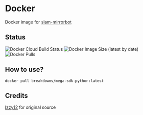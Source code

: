 # Docker
Docker image for [slam-mirrorbot](https://github.com/breakdowns/slam-mirrorbot)

## Status
![Docker Cloud Build Status](https://img.shields.io/docker/cloud/build/breakdowns/mega-sdk-python?style=for-the-badge&label=Docker%20Build&logo=docker)
![Docker Image Size (latest by date)](https://img.shields.io/docker/image-size/breakdowns/mega-sdk-python?style=for-the-badge&label=Docker%20Size&logo=docker)
![Docker Pulls](https://img.shields.io/docker/pulls/breakdowns/mega-sdk-python?style=for-the-badge&label=Docker%20Pulls&logo=docker)

## How to use?
```
docker pull breakdowns/mega-sdk-python:latest
```

## Credits
[Izzy12](https://github.com/lzzy12/) for original source
